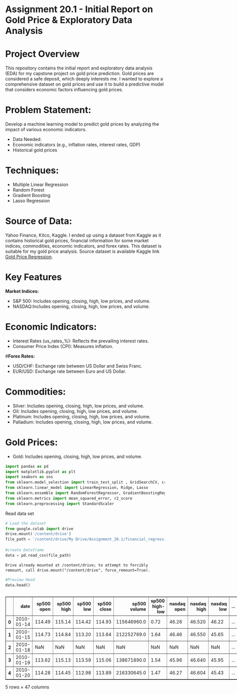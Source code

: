 # **Assignment 20.1 - Initial Report on Gold Price & Exploratory Data Analysis**

# **Project Overview**
This repository contains the initial report and exploratory data analysis (EDA) for my capstone project on gold price prediction. Gold prices are considered a safe deposit, which deeply interests me. I wanted to explore a comprehensive dataset on gold prices and use it to build a predictive model that considers economic factors influencing gold prices.

# **Problem Statement:**
 Develop a machine learning model to predict gold prices by analyzing the impact of various economic indicators.
* Data Needed:
* Economic indicators (e.g., inflation rates, interest rates, GDP)
* Historical gold prices
# **Techniques:**
* Multiple Linear Regression
* Random Forest
* Gradient Boosting
* Lasso Regression

# **Source of Data:**
Yahoo Finance, Kitco, Kaggle. I ended up using a dataset from Kaggle as it contains historical gold prices, financial information for some market indices, commodities, economic indicators, and forex rates. This dataset is suitable for my gold price analysis. Source dataset is available Kaggle link [Gold Price Regression](www.kaggle.com/datasets/franciscogcc/financial-data/data).

# **Key Features**
**Market Indices:**

* S&P 500: Includes opening, closing, high, low prices, and volume.
* NASDAQ:Includes opening, closing, high, low prices, and volume.

# **Economic Indicators:**

* Interest Rates (us_rates_%): Reflects the prevailing interest rates.
* Consumer Price Index (CPI): Measures inflation.

#**Forex Rates:**

* USD/CHF: Exchange rate between US Dollar and Swiss Franc.
* EUR/USD: Exchange rate between Euro and US Dollar.

# **Commodities:**

* Silver: Includes opening, closing, high, low prices, and volume.
* Oil: Includes opening, closing, high, low prices, and volume.
* Platinum: Includes opening, closing, high, low prices, and volume.
* Palladium: Includes opening, closing, high, low prices, and volume.

# **Gold Prices:**
* Gold: Includes opening, closing, high, low prices, and volume.


```python
import pandas as pd
import matplotlib.pyplot as plt
import seaborn as sns
from sklearn.model_selection import train_test_split , GridSearchCV, cross_val_score
from sklearn.linear_model import LinearRegression, Ridge, Lasso
from sklearn.ensemble import RandomForestRegressor, GradientBoostingRegressor
from sklearn.metrics import mean_squared_error, r2_score
from sklearn.preprocessing import StandardScaler

```

Read data set


```python
# Load the dataset
from google.colab import drive
drive.mount('/content/drive')
file_path = '/content/drive/My Drive/Assignment_20.1/financial_regression.csv'

#create Dataframe
data = pd.read_csv(file_path)


```

    Drive already mounted at /content/drive; to attempt to forcibly remount, call drive.mount("/content/drive", force_remount=True).
    


```python
#Preview Head
data.head()

```





  <div id="df-072ffbd8-ed26-47da-a4eb-eeacff8a0943" class="colab-df-container">
    <div>
<style scoped>
    .dataframe tbody tr th:only-of-type {
        vertical-align: middle;
    }

    .dataframe tbody tr th {
        vertical-align: top;
    }

    .dataframe thead th {
        text-align: right;
    }
</style>
<table border="1" class="dataframe">
  <thead>
    <tr style="text-align: right;">
      <th></th>
      <th>date</th>
      <th>sp500 open</th>
      <th>sp500 high</th>
      <th>sp500 low</th>
      <th>sp500 close</th>
      <th>sp500 volume</th>
      <th>sp500 high-low</th>
      <th>nasdaq open</th>
      <th>nasdaq high</th>
      <th>nasdaq low</th>
      <th>...</th>
      <th>palladium high</th>
      <th>palladium low</th>
      <th>palladium close</th>
      <th>palladium volume</th>
      <th>palladium high-low</th>
      <th>gold open</th>
      <th>gold high</th>
      <th>gold low</th>
      <th>gold close</th>
      <th>gold volume</th>
    </tr>
  </thead>
  <tbody>
    <tr>
      <th>0</th>
      <td>2010-01-14</td>
      <td>114.49</td>
      <td>115.14</td>
      <td>114.42</td>
      <td>114.93</td>
      <td>115646960.0</td>
      <td>0.72</td>
      <td>46.26</td>
      <td>46.520</td>
      <td>46.22</td>
      <td>...</td>
      <td>45.02</td>
      <td>43.86</td>
      <td>44.84</td>
      <td>364528.0</td>
      <td>1.16</td>
      <td>111.51</td>
      <td>112.37</td>
      <td>110.79</td>
      <td>112.03</td>
      <td>18305238.0</td>
    </tr>
    <tr>
      <th>1</th>
      <td>2010-01-15</td>
      <td>114.73</td>
      <td>114.84</td>
      <td>113.20</td>
      <td>113.64</td>
      <td>212252769.0</td>
      <td>1.64</td>
      <td>46.46</td>
      <td>46.550</td>
      <td>45.65</td>
      <td>...</td>
      <td>45.76</td>
      <td>44.40</td>
      <td>45.76</td>
      <td>442210.0</td>
      <td>1.36</td>
      <td>111.35</td>
      <td>112.01</td>
      <td>110.38</td>
      <td>110.86</td>
      <td>18000724.0</td>
    </tr>
    <tr>
      <th>2</th>
      <td>2010-01-18</td>
      <td>NaN</td>
      <td>NaN</td>
      <td>NaN</td>
      <td>NaN</td>
      <td>NaN</td>
      <td>NaN</td>
      <td>NaN</td>
      <td>NaN</td>
      <td>NaN</td>
      <td>...</td>
      <td>NaN</td>
      <td>NaN</td>
      <td>NaN</td>
      <td>NaN</td>
      <td>NaN</td>
      <td>NaN</td>
      <td>NaN</td>
      <td>NaN</td>
      <td>NaN</td>
      <td>NaN</td>
    </tr>
    <tr>
      <th>3</th>
      <td>2010-01-19</td>
      <td>113.62</td>
      <td>115.13</td>
      <td>113.59</td>
      <td>115.06</td>
      <td>138671890.0</td>
      <td>1.54</td>
      <td>45.96</td>
      <td>46.640</td>
      <td>45.95</td>
      <td>...</td>
      <td>47.08</td>
      <td>45.70</td>
      <td>46.94</td>
      <td>629150.0</td>
      <td>1.38</td>
      <td>110.95</td>
      <td>111.75</td>
      <td>110.83</td>
      <td>111.52</td>
      <td>10467927.0</td>
    </tr>
    <tr>
      <th>4</th>
      <td>2010-01-20</td>
      <td>114.28</td>
      <td>114.45</td>
      <td>112.98</td>
      <td>113.89</td>
      <td>216330645.0</td>
      <td>1.47</td>
      <td>46.27</td>
      <td>46.604</td>
      <td>45.43</td>
      <td>...</td>
      <td>47.31</td>
      <td>45.17</td>
      <td>47.05</td>
      <td>643198.0</td>
      <td>2.14</td>
      <td>109.97</td>
      <td>110.05</td>
      <td>108.46</td>
      <td>108.94</td>
      <td>17534231.0</td>
    </tr>
  </tbody>
</table>
<p>5 rows × 47 columns</p>
</div>
    <div class="colab-df-buttons">

  <div class="colab-df-container">
    <button class="colab-df-convert" onclick="convertToInteractive('df-072ffbd8-ed26-47da-a4eb-eeacff8a0943')"
            title="Convert this dataframe to an interactive table."
            style="display:none;">

  <svg xmlns="http://www.w3.org/2000/svg" height="24px" viewBox="0 -960 960 960">
    <path d="M120-120v-720h720v720H120Zm60-500h600v-160H180v160Zm220 220h160v-160H400v160Zm0 220h160v-160H400v160ZM180-400h160v-160H180v160Zm440 0h160v-160H620v160ZM180-180h160v-160H180v160Zm440 0h160v-160H620v160Z"/>
  </svg>
    </button>

  <style>
    .colab-df-container {
      display:flex;
      gap: 12px;
    }

    .colab-df-convert {
      background-color: #E8F0FE;
      border: none;
      border-radius: 50%;
      cursor: pointer;
      display: none;
      fill: #1967D2;
      height: 32px;
      padding: 0 0 0 0;
      width: 32px;
    }

    .colab-df-convert:hover {
      background-color: #E2EBFA;
      box-shadow: 0px 1px 2px rgba(60, 64, 67, 0.3), 0px 1px 3px 1px rgba(60, 64, 67, 0.15);
      fill: #174EA6;
    }

    .colab-df-buttons div {
      margin-bottom: 4px;
    }

    [theme=dark] .colab-df-convert {
      background-color: #3B4455;
      fill: #D2E3FC;
    }

    [theme=dark] .colab-df-convert:hover {
      background-color: #434B5C;
      box-shadow: 0px 1px 3px 1px rgba(0, 0, 0, 0.15);
      filter: drop-shadow(0px 1px 2px rgba(0, 0, 0, 0.3));
      fill: #FFFFFF;
    }
  </style>

    <script>
      const buttonEl =
        document.querySelector('#df-072ffbd8-ed26-47da-a4eb-eeacff8a0943 button.colab-df-convert');
      buttonEl.style.display =
        google.colab.kernel.accessAllowed ? 'block' : 'none';

      async function convertToInteractive(key) {
        const element = document.querySelector('#df-072ffbd8-ed26-47da-a4eb-eeacff8a0943');
        const dataTable =
          await google.colab.kernel.invokeFunction('convertToInteractive',
                                                    [key], {});
        if (!dataTable) return;

        const docLinkHtml = 'Like what you see? Visit the ' +
          '<a target="_blank" href=https://colab.research.google.com/notebooks/data_table.ipynb>data table notebook</a>'
          + ' to learn more about interactive tables.';
        element.innerHTML = '';
        dataTable['output_type'] = 'display_data';
        await google.colab.output.renderOutput(dataTable, element);
        const docLink = document.createElement('div');
        docLink.innerHTML = docLinkHtml;
        element.appendChild(docLink);
      }
    </script>
  </div>


<div id="df-16ad3e14-a381-4c70-918e-93b46379f31c">
  <button class="colab-df-quickchart" onclick="quickchart('df-16ad3e14-a381-4c70-918e-93b46379f31c')"
            title="Suggest charts"
            style="display:none;">

<svg xmlns="http://www.w3.org/2000/svg" height="24px"viewBox="0 0 24 24"
     width="24px">
    <g>
        <path d="M19 3H5c-1.1 0-2 .9-2 2v14c0 1.1.9 2 2 2h14c1.1 0 2-.9 2-2V5c0-1.1-.9-2-2-2zM9 17H7v-7h2v7zm4 0h-2V7h2v10zm4 0h-2v-4h2v4z"/>
    </g>
</svg>
  </button>

<style>
  .colab-df-quickchart {
      --bg-color: #E8F0FE;
      --fill-color: #1967D2;
      --hover-bg-color: #E2EBFA;
      --hover-fill-color: #174EA6;
      --disabled-fill-color: #AAA;
      --disabled-bg-color: #DDD;
  }

  [theme=dark] .colab-df-quickchart {
      --bg-color: #3B4455;
      --fill-color: #D2E3FC;
      --hover-bg-color: #434B5C;
      --hover-fill-color: #FFFFFF;
      --disabled-bg-color: #3B4455;
      --disabled-fill-color: #666;
  }

  .colab-df-quickchart {
    background-color: var(--bg-color);
    border: none;
    border-radius: 50%;
    cursor: pointer;
    display: none;
    fill: var(--fill-color);
    height: 32px;
    padding: 0;
    width: 32px;
  }

  .colab-df-quickchart:hover {
    background-color: var(--hover-bg-color);
    box-shadow: 0 1px 2px rgba(60, 64, 67, 0.3), 0 1px 3px 1px rgba(60, 64, 67, 0.15);
    fill: var(--button-hover-fill-color);
  }

  .colab-df-quickchart-complete:disabled,
  .colab-df-quickchart-complete:disabled:hover {
    background-color: var(--disabled-bg-color);
    fill: var(--disabled-fill-color);
    box-shadow: none;
  }

  .colab-df-spinner {
    border: 2px solid var(--fill-color);
    border-color: transparent;
    border-bottom-color: var(--fill-color);
    animation:
      spin 1s steps(1) infinite;
  }

  @keyframes spin {
    0% {
      border-color: transparent;
      border-bottom-color: var(--fill-color);
      border-left-color: var(--fill-color);
    }
    20% {
      border-color: transparent;
      border-left-color: var(--fill-color);
      border-top-color: var(--fill-color);
    }
    30% {
      border-color: transparent;
      border-left-color: var(--fill-color);
      border-top-color: var(--fill-color);
      border-right-color: var(--fill-color);
    }
    40% {
      border-color: transparent;
      border-right-color: var(--fill-color);
      border-top-color: var(--fill-color);
    }
    60% {
      border-color: transparent;
      border-right-color: var(--fill-color);
    }
    80% {
      border-color: transparent;
      border-right-color: var(--fill-color);
      border-bottom-color: var(--fill-color);
    }
    90% {
      border-color: transparent;
      border-bottom-color: var(--fill-color);
    }
  }
</style>

  <script>
    async function quickchart(key) {
      const quickchartButtonEl =
        document.querySelector('#' + key + ' button');
      quickchartButtonEl.disabled = true;  // To prevent multiple clicks.
      quickchartButtonEl.classList.add('colab-df-spinner');
      try {
        const charts = await google.colab.kernel.invokeFunction(
            'suggestCharts', [key], {});
      } catch (error) {
        console.error('Error during call to suggestCharts:', error);
      }
      quickchartButtonEl.classList.remove('colab-df-spinner');
      quickchartButtonEl.classList.add('colab-df-quickchart-complete');
    }
    (() => {
      let quickchartButtonEl =
        document.querySelector('#df-16ad3e14-a381-4c70-918e-93b46379f31c button');
      quickchartButtonEl.style.display =
        google.colab.kernel.accessAllowed ? 'block' : 'none';
    })();
  </script>
</div>

    </div>
  </div>





```python
# Check data types
print(data.dtypes)
```

    date                   object
    sp500 open            float64
    sp500 high            float64
    sp500 low             float64
    sp500 close           float64
    sp500 volume          float64
    sp500 high-low        float64
    nasdaq open           float64
    nasdaq high           float64
    nasdaq low            float64
    nasdaq close          float64
    nasdaq volume         float64
    nasdaq high-low       float64
    us_rates_%            float64
    CPI                   float64
    usd_chf               float64
    eur_usd               float64
    GDP                   float64
    silver open           float64
    silver high           float64
    silver low            float64
    silver close          float64
    silver volume         float64
    silver high-low       float64
    oil open              float64
    oil high              float64
    oil low               float64
    oil close             float64
    oil volume            float64
    oil high-low          float64
    platinum open         float64
    platinum high         float64
    platinum low          float64
    platinum close        float64
    platinum volume       float64
    platinum high-low     float64
    palladium open        float64
    palladium high        float64
    palladium low         float64
    palladium close       float64
    palladium volume      float64
    palladium high-low    float64
    gold open             float64
    gold high             float64
    gold low              float64
    gold close            float64
    gold volume           float64
    dtype: object
    


```python
data.info()
```

    <class 'pandas.core.frame.DataFrame'>
    RangeIndex: 3904 entries, 0 to 3903
    Data columns (total 47 columns):
     #   Column              Non-Null Count  Dtype  
    ---  ------              --------------  -----  
     0   date                3904 non-null   object 
     1   sp500 open          3719 non-null   float64
     2   sp500 high          3719 non-null   float64
     3   sp500 low           3719 non-null   float64
     4   sp500 close         3719 non-null   float64
     5   sp500 volume        3719 non-null   float64
     6   sp500 high-low      3719 non-null   float64
     7   nasdaq open         3719 non-null   float64
     8   nasdaq high         3719 non-null   float64
     9   nasdaq low          3719 non-null   float64
     10  nasdaq close        3719 non-null   float64
     11  nasdaq volume       3719 non-null   float64
     12  nasdaq high-low     3719 non-null   float64
     13  us_rates_%          176 non-null    float64
     14  CPI                 176 non-null    float64
     15  usd_chf             3694 non-null   float64
     16  eur_usd             3694 non-null   float64
     17  GDP                 57 non-null     float64
     18  silver open         3719 non-null   float64
     19  silver high         3719 non-null   float64
     20  silver low          3719 non-null   float64
     21  silver close        3719 non-null   float64
     22  silver volume       3719 non-null   float64
     23  silver high-low     3719 non-null   float64
     24  oil open            3719 non-null   float64
     25  oil high            3719 non-null   float64
     26  oil low             3719 non-null   float64
     27  oil close           3719 non-null   float64
     28  oil volume          3719 non-null   float64
     29  oil high-low        3719 non-null   float64
     30  platinum open       3719 non-null   float64
     31  platinum high       3719 non-null   float64
     32  platinum low        3719 non-null   float64
     33  platinum close      3719 non-null   float64
     34  platinum volume     3719 non-null   float64
     35  platinum high-low   3719 non-null   float64
     36  palladium open      3719 non-null   float64
     37  palladium high      3719 non-null   float64
     38  palladium low       3719 non-null   float64
     39  palladium close     3719 non-null   float64
     40  palladium volume    3719 non-null   float64
     41  palladium high-low  3719 non-null   float64
     42  gold open           3719 non-null   float64
     43  gold high           3719 non-null   float64
     44  gold low            3719 non-null   float64
     45  gold close          3719 non-null   float64
     46  gold volume         3719 non-null   float64
    dtypes: float64(46), object(1)
    memory usage: 1.4+ MB
    

# **Data Preparation**
**Handling Missing Values:**
* Dropped rows with missing values to ensure a clean dataset.

**Feature Engineering:**
* Selected relevant financial indicators as features.
Chose the gold closing price as the target variable.

**Data Transformation:**
* Standardized the features using StandardScaler.
* Split the data into training and testing sets.


```python
# Drop rows with missing values
data_cleaned = data.dropna()

# Select features and target variable
features = data_cleaned[['sp500 open', 'sp500 high', 'sp500 low', 'sp500 close', 'sp500 volume', 'sp500 high-low',
                         'nasdaq open', 'nasdaq high', 'nasdaq low', 'nasdaq close', 'nasdaq volume', 'nasdaq high-low',
                         'us_rates_%', 'CPI', 'usd_chf', 'eur_usd', 'GDP', 'silver open', 'silver high', 'silver low',
                         'silver close', 'silver volume', 'silver high-low', 'oil open', 'oil high', 'oil low', 'oil close',
                         'oil volume', 'oil high-low', 'platinum open', 'platinum high', 'platinum low', 'platinum close',
                         'platinum volume', 'platinum high-low', 'palladium open', 'palladium high', 'palladium low',
                         'palladium close', 'palladium volume']]
target = data_cleaned['gold close']
```

**Pairplot of Selected Features**
* Pairplot of selected features to visualize the relationships between them and the gold closing price.


```python

# Select relevant features for the plot
selected_features = ['sp500 close', 'nasdaq close', 'us_rates_%', 'CPI', 'usd_chf', 'eur_usd',
                     'silver close', 'oil close', 'platinum close', 'palladium close', 'gold close']

# Create a pairplot to show the relationships between Market Indices, Economic Indicators, Forex Rates, Commodities, and Gold Prices
sns.pairplot(data_cleaned[selected_features])
plt.suptitle('Relationships between Market Indices, Economic Indicators, Forex Rates, Commodities, and Gold Prices', y=1.02)
plt.show()

```


    
![png](output_12_0.png)
    





```python

# Standardize the features
scaler = StandardScaler()
features_scaled = scaler.fit_transform(features)



# Split the data into training and testing sets
X_train, X_test, y_train, y_test = train_test_split(features_scaled, target, test_size=0.2, random_state=42)


# Initialize models

# Initialize models
models = {
  "Linear Regression": LinearRegression(),
  "Ridge Regression": Ridge(),
  "Lasso Regression": Lasso(max_iter=10000),
  "Random Forest Regression": RandomForestRegressor(),
  "Gradient Boosting Regression": GradientBoostingRegressor()
}


# Define hyperparameters for Grid Search
param_grid = {
   "Ridge Regression": {"alpha": [0.1, 1.0, 10.0]},
   "Lasso Regression": {"alpha": [0.01, 0.1, 1.0]},
   "Random Forest Regression": {"n_estimators": [100, 200], "max_depth": [None, 10, 20]},
   "Gradient Boosting Regression": {"n_estimators": [100, 200], "learning_rate": [0.01, 0.1]}
}


```


```python
# Train and evaluate models

# Perform Grid Search and cross-validation

# Train and evaluate models
results = {}
predictions = {}
for name, model in models.items():
  model.fit(X_train, y_train)
  y_pred = model.predict(X_test)
  mse = mean_squared_error(y_test, y_pred)
  results[name] = {"Mean Squared Error": mse, "R-squared": r2}
  predictions[name] = y_pred



# Print results
for name, result in results.items():
    print(f"{name}:")
    print(f"  Mean Squared Error: {result['Mean Squared Error']}")
    print(f"  R-squared: {result['R-squared']}")


```

    Linear Regression:
      Mean Squared Error: 29.19048919786371
      R-squared: 0.8862496222603973
    Ridge Regression:
      Mean Squared Error: 32.1929833969403
      R-squared: 0.8862496222603973
    Lasso Regression:
      Mean Squared Error: 58.39627000705779
      R-squared: 0.8862496222603973
    Random Forest Regression:
      Mean Squared Error: 175.1257800162508
      R-squared: 0.8862496222603973
    Gradient Boosting Regression:
      Mean Squared Error: 89.0388320307855
      R-squared: 0.8862496222603973
    


```python
# Print results
for name, result in results.items():
    print(f"{name}:")
    print(f"  Mean Squared Error: {result['Mean Squared Error']}")
    print(f"  R-squared: {result['R-squared']}")
```

    Linear Regression:
      Mean Squared Error: 29.19048919786371
      R-squared: 0.8862496222603973
    Ridge Regression:
      Mean Squared Error: 32.1929833969403
      R-squared: 0.8862496222603973
    Lasso Regression:
      Mean Squared Error: 58.39627000705779
      R-squared: 0.8862496222603973
    Random Forest Regression:
      Mean Squared Error: 175.1257800162508
      R-squared: 0.8862496222603973
    Gradient Boosting Regression:
      Mean Squared Error: 89.0388320307855
      R-squared: 0.8862496222603973
    

# **Key Findings**
**Positive Correlation:**
* Silver and platinum prices have strong positive correlations with gold prices.
* Oil prices show moderate positive correlations with gold prices.

**Negative Correlation:**
* Interest rates have a negative correlation with gold prices.

**Stock Market Indicators:**
* Stock market indices show weaker correlations with gold prices.


```python

# Plot predictions vs actual values for each model
plt.figure(figsize=(15, 10))
for i, (name, y_pred) in enumerate(predictions.items(), 1):
  plt.subplot(3, 2, i)
  plt.scatter(y_test, y_pred, alpha=0.5)
  plt.plot([y_test.min(), y_test.max()], [y_test.min(), y_test.max()], '--r')
  plt.xlabel('Actual Gold Prices')
  plt.ylabel('Predicted Gold Prices')
  plt.title(f'{name} Predictions vs Actuals')
plt.tight_layout()
plt.show()

```


    
![png](output_18_0.png)
    


**Recommendations**

**Monitor Precious Metal Prices:**

**Silver and Platinum:**
* Since silver and platinum prices have strong positive correlations with gold prices, it is recommended to monitor these precious metals closely. They tend to move in tandem with gold prices.
Keep an Eye on Interest Rates:

**Interest Rates:**
* Higher interest rates may lead to lower gold prices. It is important to keep an eye on interest rate changes as they can significantly impact gold prices.
Consider the Impact of Oil Prices:

**Oil Prices:**
* Oil prices show moderate positive correlations with gold prices. During periods of economic uncertainty, consider the influence of oil prices on gold prices.

**Stock Market Indicators:**
Stock Market: While stock market indicators are important, they may not be the primary drivers of gold prices. Focus more on precious metals and interest rates.
